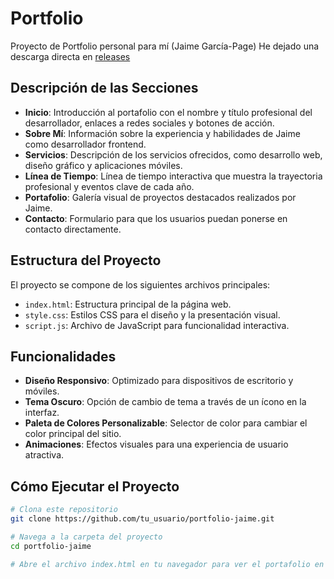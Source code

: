 # Portfolio 

Proyecto de Portfolio personal para mí (Jaime García-Page) 
He dejado una descarga directa en [releases](https://github.com/jaimegpm/portafolios/releases/tag/v1.0)

## Descripción de las Secciones

- **Inicio**: Introducción al portafolio con el nombre y título profesional del desarrollador, enlaces a redes sociales y botones de acción.
- **Sobre Mí**: Información sobre la experiencia y habilidades de Jaime como desarrollador frontend.
- **Servicios**: Descripción de los servicios ofrecidos, como desarrollo web, diseño gráfico y aplicaciones móviles.
- **Línea de Tiempo**: Línea de tiempo interactiva que muestra la trayectoria profesional y eventos clave de cada año.
- **Portafolio**: Galería visual de proyectos destacados realizados por Jaime.
- **Contacto**: Formulario para que los usuarios puedan ponerse en contacto directamente.

## Estructura del Proyecto

El proyecto se compone de los siguientes archivos principales:

- `index.html`: Estructura principal de la página web.
- `style.css`: Estilos CSS para el diseño y la presentación visual.
- `script.js`: Archivo de JavaScript para funcionalidad interactiva.

## Funcionalidades

- **Diseño Responsivo**: Optimizado para dispositivos de escritorio y móviles.
- **Tema Oscuro**: Opción de cambio de tema a través de un ícono en la interfaz.
- **Paleta de Colores Personalizable**: Selector de color para cambiar el color principal del sitio.
- **Animaciones**: Efectos visuales para una experiencia de usuario atractiva.

## Cómo Ejecutar el Proyecto

```bash
# Clona este repositorio
git clone https://github.com/tu_usuario/portfolio-jaime.git

# Navega a la carpeta del proyecto
cd portfolio-jaime

# Abre el archivo index.html en tu navegador para ver el portafolio en acción.
